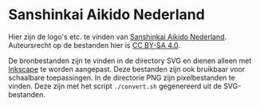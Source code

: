 # Sanshinkai Aikido Nederland

Hier zijn de logo's etc. te vinden van [Sanshinkai Aikido Nederland](https://nederland.sanshinkai.eu). Auteursrecht op de bestanden hier is [CC BY-SA 4.0](https://creativecommons.org/licenses/by-sa/4.0/deed.nl).

De bronbestanden zijn te vinden in de directory SVG en dienen alleen met [Inkscape](https://inkscape.org/) te worden aangepast. Deze bestanden zijn ook bruikbaar voor schaalbare toepassingen. In de directorie PNG zijn pixelbestanden te vinden. Deze zijn met het script `./convert.sh` gegenereerd uit de SVG-bestanden.
